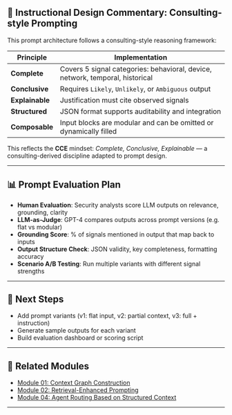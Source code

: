 
## 🧠 Instructional Design Commentary: Consulting-style Prompting

This prompt architecture follows a consulting-style reasoning framework:

| Principle       | Implementation                                                                |
| --------------- | ----------------------------------------------------------------------------- |
| **Complete**    | Covers 5 signal categories: behavioral, device, network, temporal, historical |
| **Conclusive**  | Requires `Likely`, `Unlikely`, or `Ambiguous` output                          |
| **Explainable** | Justification must cite observed signals                                      |
| **Structured**  | JSON format supports auditability and integration                             |
| **Composable**  | Input blocks are modular and can be omitted or dynamically filled             |

This reflects the **CCE** mindset: *Complete, Conclusive, Explainable* — a consulting-derived discipline adapted to prompt design.

---

## 📊 Prompt Evaluation Plan

- **Human Evaluation**: Security analysts score LLM outputs on relevance, grounding, clarity
- **LLM-as-Judge**: GPT-4 compares outputs across prompt versions (e.g. flat vs modular)
- **Grounding Score**: % of signals mentioned in output that map back to inputs
- **Output Structure Check**: JSON validity, key completeness, formatting accuracy
- **Scenario A/B Testing**: Run multiple variants with different signal strengths

---

## 🔁 Next Steps

- Add prompt variants (v1: flat input, v2: partial context, v3: full + instruction)
- Generate sample outputs for each variant
- Build evaluation dashboard or scoring script

---

## 🔗 Related Modules
- [Module 01: Context Graph Construction](#)
- [Module 02: Retrieval-Enhanced Prompting](#)
- [Module 04: Agent Routing Based on Structured Context](#)

---
